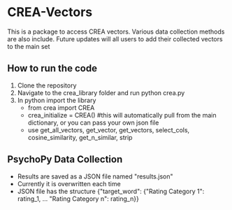 # CREA-Vectors

This is a package to access CREA vectors. Various data collection methods are also include.
Future updates will all users to add their collected vectors to the main set

## How to run the code
1. Clone the repository
2. Navigate to the crea_library folder and run python crea.py
3. In python import the library
   - from crea import CREA
   - crea_initialize = CREA() #this will automatically pull from the main dictionary, or you can pass your own json file
   - use get_all_vectors, get_vector, get_vectors, select_cols, cosine_similarity, get_n_similar, strip

## PsychoPy Data Collection
- Results are saved as a JSON file named "results.json"
- Currently it is overwritten each time
- JSON file has the structure {"target_word": {"Rating Category 1": rating_1, ... "Rating Category n": rating_n}}



